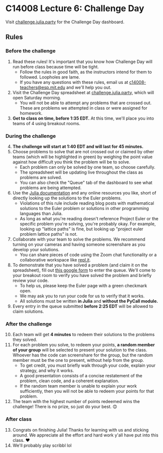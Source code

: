 # C14008 Lecture 6: Challenge Day

Visit [challenge.julia.party](http://challenge.julia.party) for the Challenge Day dashboard.

## Rules

### Before the challenge
1. Read these rules! It's important that you know how Challenge Day will run before class because time will be tight.
    - Follow the rules in good faith, as the instructors intend for them to followed. Loopholes are lame.
    - If you have any questions with these rules, email us at [c14008-teachers@esp.mit.edu](mailto:c14008-teachers@esp.mit.edu) and we'll help you out.
2. Visit the Challenge Day spreadsheet at [challenge.julia.party](http://challenge.julia.party), which will open Saturday morning.
    - You will not be able to attempt any problems that are crossed out. These are problems we attempted in class or were assigned for homework.
3. **Get to class on time, before 1:35 EDT.** At this time, we'll place you into teams of 4 using breakout rooms.

### During the challenge
4. **The challenge will start at 1:40 EDT and will last for 45 minutes.** 
5. Choose problems to solve that are not crossed out or claimed by other teams (which will be highlighted in green) by weighing the point value against how difficult you think the problem will be to solve.
    - Each problem can only be solved by one team, so choose carefully.
    - The spreadsheet will be updating live throughout the class as problems are solved.
    - You can also check the "Queue" tab of the dashboard to see what problems are being attempted.
6. Use the [Julia documentation](https://docs.julialang.org/) and any online resources you like, short of directly looking up the solutions to the Euler problems.
    - Violations of this rule include reading blog posts with mathematical solutions to the Euler problem or solutions in other programming languages than Julia.
    - As long as what you're reading doesn't reference Project Euler or the specific problem you're solving, you're probably okay. For example, looking up "lattice paths" is fine, but looking up "project euler problem lattice paths" is not.
7. Collaborate with your team to solve the problems. We recommend turning on your cameras and having someone screenshare as you develop your solutions.
    - You can share pieces of code using the Zoom chat functionality or a collaborative workspace like [repl.it](https://repl.it).
8. To demonstrate that you have solved a problem (and claim it on the spreadsheet), fill out [this google form](https://forms.gle/zTUnPh5HEDwYcH976) to enter the queue. We'll come to your breakout room to verify you have solved the problem and briefly review your code. 
    - To help us, please keep the Euler page with a green checkmark open.
    - We may ask you to run your code for us to verify that it works.
    - All solutions must be written **in Julia** and **without the PyCall module.**
9. Every entry in the queue submitted **before 2:25 EDT** will be allowed to claim solutions.

### After the challenge
10. Each team will get **4 minutes** to redeem their solutions to the problems they solved.
11. For each problem you solve, to redeem your points, **a random member of your group** will be selected to present your solution to the class. Whoever has the code can screenshare for the group, but the random member must be the one to present, without help from the group.
    - To get credit, you must briefly walk through your code, explain your strategy, and why it works.
    - A good presentation consists of a concise restatement of the problem, clean code, and a coherent explanation.
    - If the random team member is unable to explain your work sufficiently, then you will not be able to redeem your points for that problem.
12. The team with the highest number of points redeemed wins the challenge! There is no prize, so just do your best. 😊

### After class
13. Congrats on finishing Julia! Thanks for learning with us and sticking around. We appreciate all the effort and hard work y'all have put into this class. ♥
14. We'll probably play scribbl lol